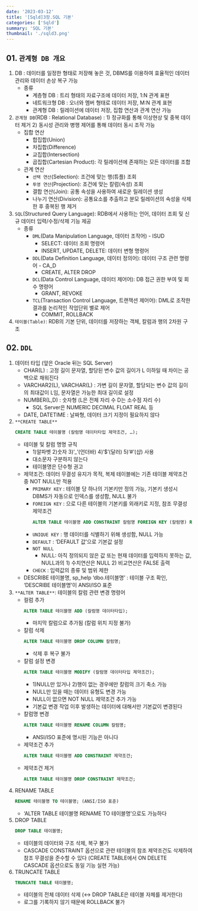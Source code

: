 ```yaml
---
date: '2023-03-12'
title: '[Sqld]3장.SQL 기본'
categories: ['Sqld']
summary: 'SQL 기본'
thumbnail: './sqld3.png'
---
```


## 01. ``관계형 DB 개요``
1. DB : 데이터를 일정한 형태로 저장해 놓은 것, DBMS를 이용하여 효율적인 데이터 관리와 데이터 손상 복구 가능
   * 종류
     - 계층형 DB : 트리 형태의 자료구조에 데이터 저장, 1:N 관계 표현
     - 네트워크형 DB : 오너와 멤버 형태로 데이터 저장, M:N 관계 표현
     - 관계형 DB : 릴레이션에 데이터 저장, 집합 연산과 관계 연산 가능
2. ``관계형 DB``(RDB : Relational Database) : 1) 정규화를 통해 이상현상 및 중복 데이터 제거 2) 동시성 관리와 병행 제어를 통해 데이터 동시 조작 가능
   * 집합 연산
     - 합집합(Union)
     - 차집합(Difference)
     - 교집합(Intersection)
     - 곱집합(Cartesian Product): 각 릴레이션에 존재하는 모든 데이터를 조합
   * 관계 연산
     - ``선택 연산``(Selection): 조건에 맞는 행(튜플) 조회
     - ``투영 연산``(Projection): 조건에 맞는 칼럼(속성) 조회
     - 결합 연산(Join): 공통 속성을 사용하여 새로운 릴레이션 생성
     - 나누기 연산(Division): 공통요소를 추출하고 분모 릴레이션의 속성을 삭제한 후 중복된 행 제거
3. ``SQL``(Structured Query Language): RDB에서 사용하는 언어, 데이터 조회 및 신규 데이터 입력/수정/삭제 기능 제공
   * 종류
     - ``DML``(Data Manipulation Language, 데이터 조작어) - ISUD
       + SELECT: 데이터 조회 명령어
       + INSERT, UPDATE, DELETE: 데이터 변형 명령어
     - ``DDL``(Data Definition Language, 데이터 정의어): 데이터 구조 관련 명령어 - CA_D
       + CREATE, ALTER DROP
     - ``DCL``(Data Control Language, 데이터 제어어): DB 접근 권한 부여 및 회수 명령어
       + GRANT, REVOKE
     - ``TCL``(Transaction Control Language, 트랜잭션 제어어): DML로 조작한 결과를 논리적인 작업단위 별로 제어
       + COMMIT, ROLLBACK
4. ``테이블(Table)``: RDB의 기본 단위, 데이터를 저장하는 객체, 칼럼과 행의 2차원 구조
## 02. ``DDL``
1. 데이터 타입 (앞은 Oracle 뒤는 SQL Server) 
   * CHAR(L) : 고정 길이 문자열, 할당된 변수 값의 길이가 L 이하일 때 차이는 공백으로 채워진다
   * VARCHAR2(L), VARCHAR(L) : 가변 길이 문자열, 할당되는 변수 값의 길이의 최대값이 L임, 문자열은 가능한 최대 길이로 설정
   * NUMBER(L,D) : 숫자형 (L은 전체 자리 수 D는 소수점 자리 수)
     - SQL Server은 NUMERIC DECIMAL FLOAT REAL 등
   * DATE, DATETIME : 날짜형, 데이터 크기 지정이 필요하지 않다
2. ``**CREATE TABLE**`` 
    ```sql
    CREATE TABLE 테이블명 (칼럼명 데이터타입 제약조건, …);
    ```
   * 테이블 및 칼럼 명명 규칙
     - 1)알파벳 2)숫자 3)‘_’(언더바) 4)‘$’(달러) 5)‘#’(샵) 사용
     - 대소문자 구분하지 않는다
     - 테이블명은 단수형 권고
   * 제약조건: 데이터 무결성 유지가 목적, 복제 테이블에는 기존 테이블 제약조건 중 NOT NULL만 적용 
     - ``PRIMARY KEY`` : 테이블 당 하나의 기본키만 정의 가능, 기본키 생성시 DBMS가 자동으로 인덱스를 생성함,
       NULL 불가
     - ``FOREIGN KEY`` : 으로 다른 테이블의 기본키를 외래키로 지정, 참조 무결성 제약조건
       ```sql
       ALTER TABLE 테이블명 ADD CONSTRAINT 칼럼명 FOREIGN KEY (칼럼명) REFERENCES 테이블명(칼럼명);
       ```
     - ``UNIQUE KEY`` : 행 데이터를 식별하기 위해 생성함, NULL 가능
     - ``DEFAULT`` : ‘DEFAULT 값’으로 기본값 설정
     - ``NOT NULL``
       + NULL: 아직 정의되지 않은 값 또는 현재 데이터를 입력하지 못하는 값, NULL과의 1) 수치연산은 NULL 2) 비교연산은 FALSE 출력
     - ``CHECK`` : 입력값의 종류 및 범위 제한
   * DESCRIBE 테이블명, sp_help ‘dbo.테이블명’ : 테이블 구조 확인, ‘DESCRIBE 테이블명’이 ANSI/ISO 표준
3. ``**ALTER TABLE**``: 테이블의 칼럼 관련 변경 명령어
   * 컬럼 추가 
     ```sql
     ALTER TABLE 테이블명 ADD (칼럼명 데이터타입);
     ```
     - 마지막 칼럼으로 추가됨 (칼럼 위치 지정 불가) 
   * 칼럼 삭제 
     ```sql
     ALTER TABLE 테이블명 DROP COLUMN 칼럼명;
     ```
     - 삭제 후 복구 불가
   * 칼럼 설정 변경 
     ```sql
     ALTER TABLE 테이블명 MODIFY (칼럼명 데이터타입 제약조건);
     ```
     - 1)NULL만 있거나 2)행이 없는 경우에만 칼럼의 크기 축소 가능
     - NULL만 있을 때는 데이터 유형도 변경 가능
     - NULL이 없으면 NOT NULL 제약조건 추가 가능
     - 기본값 변경 작업 이후 발생하는 데이터에 대해서만 기본값이 변경된다
   * 칼럼명 변경
     ```sql
     ALTER TABLE 테이블명 RENAME COLUMN 칼럼명;
     ```
     - ANSI/ISO 표준에 명시된 기능은 아니다
   * 제약조건 추가
     ```sql
     ALTER TABLE 테이블명 ADD CONSTRAINT 제약조건;
     ```
   * 제약조건 제거
     ```sql
     ALTER TABLE 테이블명 DROP CONSTRAINT 제약조건;
     ```
4. RENAME TABLE
   ```sql
   RENAME 테이블명 TO 테이블명; (ANSI/ISO 표준)
   ```
   - ‘ALTER TABLE 테이블명 RENAME TO 테이블명’으로도 가능하다
5. DROP TABLE
   ```sql
   DROP TABLE 테이블명;
   ```
   * 테이블의 데이터와 구조 삭제, 복구 불가
   * CASCADE CONSTRAINT 옵션으로 관련 테이블의 참조 제약조건도 삭제하여 참조 무결성을 준수할 수 있다
     (CREATE TABLE에서 ON DELETE CASCADE 옵션으로도 동일 기능 실현 가능) 
6. TRUNCATE TABLE
   ```sql
   TRUNCATE TABLE 테이블명;
   ```
   - 테이블의 전체 데이터 삭제 (↔ DROP TABLE은 테이블 자체를 제거한다)
   - 로그를 기록하지 않기 때문에 ROLLBACK 불가